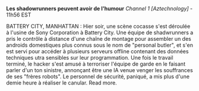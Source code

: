 ﻿**Les shadowrunners peuvent avoir de l'humour**
*Channel 1 [Aztechnology]* - 11h56 EST

BATTERY CITY, MANHATTAN : Hier soir, une scène cocasse s'est déroulée à l'usine de Sony Corporation à Battery City. Une équipe de shadwrunners a pris le contrôle à distance d'une chaîne de montage pour assembler un des androids domestiques plus connus sous le nom de "personal butler", et s'en est servi pour accéder à plusieurs serveurs offline contenant des données techniques utra sensibles sur leur programmation. Une fois le travail terminé, le hacker s'est amusé à terroriser l'équipe de garde en le faisant parler d'un ton sinistre, annonçant être une IA venue venger les souffrances de ses "frères robots". Le personnel de sécurité, paniqué, a mis plus d'une demie heure à réaliser le canular. Read more.
